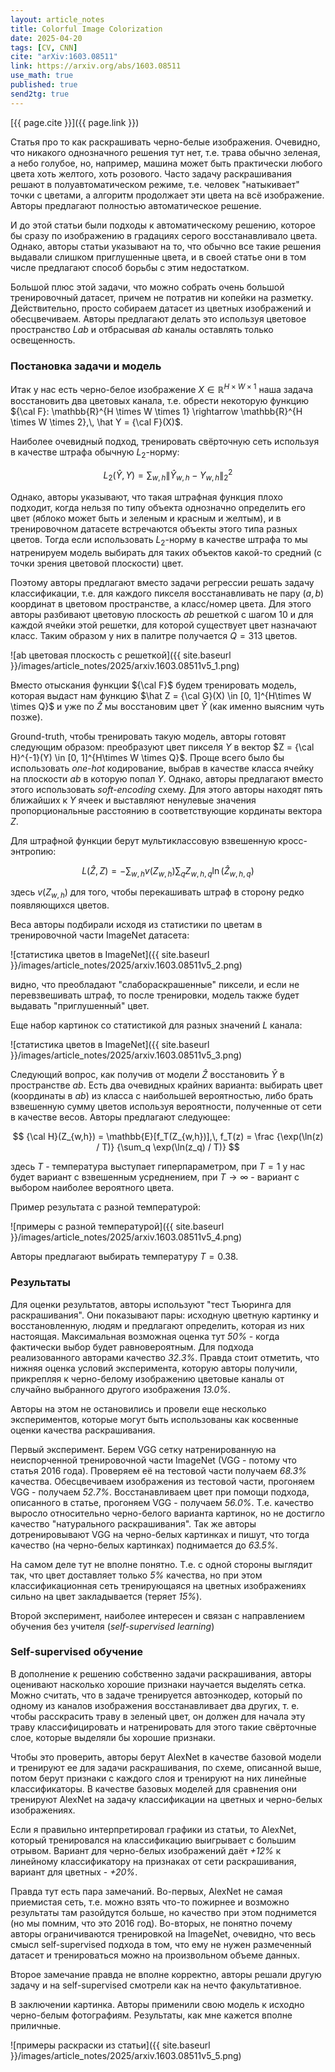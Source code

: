 ```yaml
---
layout: article_notes
title: Colorful Image Colorization
date: 2025-04-20
tags: [CV, CNN]
cite: "arXiv:1603.08511"
link: https://arxiv.org/abs/1603.08511
use_math: true
published: true
send2tg: true
---
```


[{{ page.cite }}]({{ page.link }})

Статья про то как раскрашивать черно-белые изображения. Очевидно, что никакого однозначного решения тут нет, т.е. трава обычно зеленая, а небо 
голубое, но, например, машина может быть практически любого цвета хоть желтого, хоть розового. Часто задачу раскрашивания решают в полуавтоматическом
режиме, т.е. человек "натыкивает" точки с цветами, а алгоритм продолжает эти цвета на всё изображение. Авторы предлагают полностью автоматическое
решение.

<!--more-->

И до этой статьи были подходы к автоматическому решению, которое бы сразу по изображению в градациях серого восстанавливало цвета. Однако, авторы 
статьи указывают на то, что обычно все такие решения выдавали слишком приглушенные цвета, и в своей статье они в том числе предлагают способ борьбы
с этим недостатком.

Большой плюс этой задачи, что можно собрать очень большой тренировочный датасет, причем не потратив ни копейки на разметку. Действительно, просто 
собираем датасет из цветных изображений и обесцвечиваем. Авторы предлагают делать это используя цветовое пространство *Lab* и отбрасывая *ab* каналы
оставлять только освещенность. 

### Постановка задачи и модель

Итак у нас есть черно-белое изображение $X \in \mathbb{R}^{H \times W \times 1}$ наша задача восстановить два цветовых канала, т.е. обрести некоторую
функцию ${\cal F}: \mathbb{R}^{H \times W \times 1} \rightarrow \mathbb{R}^{H \times W \times 2},\, \hat Y = {\cal F}(X)$. 

Наиболее очевидный подход, тренировать свёрточную сеть используя в качестве штрафа обычную $L_2$-норму:

$$
L_2(\hat Y, Y) = \sum_{w,h} \left\|\hat Y_{w,h} - Y_{w,h} \right\|^2_2
$$

Однако, авторы указывают, что такая штрафная функция плохо подходит, когда нельзя по типу объекта однозначно определить его цвет (яблоко может быть и
зеленым и красным и желтым), и в тренировочном датасете встречаются объекты этого типа разных цветов. Тогда если использовать $L_2$-норму в качестве
штрафа то мы натренируем модель выбирать для таких объектов какой-то средний (с точки зрения цветовой плоскости) цвет.

Поэтому авторы предлагают вместо задачи регрессии решать задачу классификации, т.е. для каждого пикселя восстанавливать не пару $(a, b)$ координат в
цветовом пространстве, а класс/номер цвета. Для этого авторы разбивают цветовую плоскость $ab$ решеткой с шагом $10$ и для каждой ячейки этой решетки,
для которой существует цвет назначают класс. Таким образом у них в палитре получается $Q = 313$ цветов.

![ab цветовая плоскость с решеткой]({{ site.baseurl }}/images/article_notes/2025/arxiv.1603.08511v5_1.png)

Вместо отыскания функции ${\cal F}$ будем тренировать модель, которая выдаст нам функцию $\hat Z = {\cal G}(X) \in [0, 1]^{H\times W \times Q}$ и
уже по $\hat Z$ мы восстановим цвет $\hat Y$ (как именно выясним чуть позже).

Ground-truth, чтобы тренировать такую модель, авторы готовят следующим образом: преобразуют цвет пикселя $Y$ в вектор 
$Z = {\cal H}^{-1}(Y) \in [0, 1]^{H\times W \times Q}$. Проще всего было бы использовать *one-hot* кодирование, выбрав в качестве класса ячейку на 
плоскости *ab* в которую попал $Y$. Однако, авторы предлагают вместо этого использовать *soft-encoding* схему. Для этого авторы находят пять
ближайших к $Y$ ячеек и выставляют ненулевые значения пропорциональные расстоянию в соответствующие кординаты вектора $Z$.

Для штрафной функции берут мультиклассовую взвешенную кросс-энтропию:

$$
L(\hat Z, Z) = -\sum_{w,h} v(Z_{w,h}) \sum_{q} Z_{w,h,q}\ln(\hat Z_{w,h,q})
$$

здесь $v(Z_{w,h})$ для того, чтобы перекашивать штраф в сторону редко появляющихся цветов.

Веса авторы подбирали исходя из статистики по цветам в тренировочной части ImageNet датасета:

![статистика цветов в ImageNet]({{ site.baseurl }}/images/article_notes/2025/arxiv.1603.08511v5_2.png)

видно, что преобладают "слабораскрашенные" пиксели, и если не перевзвешивать штраф, то после тренировки, модель также будет выдавать "приглушенный"
цвет. 

Еще набор картинок со статистикой для разных значений $L$ канала:

![статистика цветов в ImageNet]({{ site.baseurl }}/images/article_notes/2025/arxiv.1603.08511v5_3.png)

Следующий вопрос, как получив от модели $\hat Z$ восстановить $\hat Y$ в пространстве *ab*. Есть два очевидных крайних варианта: выбирать цвет 
(координаты в *ab*) из класса с наибольшей вероятностью, либо брать взвешенную сумму цветов используя вероятности, полученные от сети в качестве 
весов. Авторы предлагают следующее:

$$
{\cal H}(Z_{w,h}) = \mathbb{E}[f_T(Z_{w,h})],\, f_T(z) = \frac {\exp(\ln(z) / T)} {\sum_q \exp(\ln(z_q) / T)}
$$

здесь $T$ - температура выступает гиперпараметром, при $T=1$ у нас будет вариант с взвешенным усреднением, при $T\rightarrow\infty$ - вариант с 
выбором наиболее вероятного цвета.

Пример результата с разной температурой:

![примеры с разной температурой]({{ site.baseurl }}/images/article_notes/2025/arxiv.1603.08511v5_4.png)

Авторы предлагают выбирать температуру $T=0.38$.

### Результаты

Для оценки результатов, авторы используют "тест Тьюринга для раскрашивания". Они показывают пары: исходную цветную картинку и восстановленную, людям и
предлагают определить, которая из них настоящая. Максимальная возможная оценка тут *50%* - когда фактически выбор будет равновероятным. Для подхода
реализованного авторами качество *32.3%*. Правда стоит отметить, что нижняя оценка условий эксперимента, которую авторы получили, прикрепляя к
черно-белому изображению цветовые каналы от случайно выбранного другого изображения *13.0%*. 

Авторы на этом не остановились и провели еще несколько экспериментов, которые могут быть использованы как косвенные оценки качества раскрашивания.

Первый эксперимент. Берем VGG сетку натренированную на неиспорченной тренировочной части ImageNet (VGG - потому что статья 2016 года). Проверяем её
на тестовой части получаем *68.3%* качества. Обесцвечиваем изображения из тестовой части, прогоняем VGG - получаем *52.7%*. Восстанавливаем цвет при
помощи подхода, описанного в статье, прогоняем VGG - получаем *56.0%*. Т.е. качество выросло относительно черно-белого варианта картинок, но не 
достигло качество "натурального раскрашивания". Так же авторы дотренировывают VGG на черно-белых картинках и пишут, что тогда качество (на черно-белых
картинках) поднимается до *63.5%*.

На самом деле тут не вполне понятно. Т.е. с одной стороны выглядит так, что цвет доставляет только *5%* качества, но при этом классификационная сеть
тренирующаяся на цветных изображениях сильно на цвет закладывается (теряет *15%*).

Второй эксперимент, наиболее интересен и связан с направлением обучения без учителя (*self-supervised learning*)

### Self-supervised обучение

В дополнение к решению собственно задачи раскрашивания, авторы оценивают насколько хорошие признаки научается выделять сетка. Можно считать, что в
задаче тренируется автоэнкодер, который по одному из каналов изображения восстанавливает два других, т. е. чтобы расскрасить траву в зеленый цвет, он
должен для начала эту траву классифицировать и натренировать для этого такие свёрточные слое, которые выделяли бы хорошие признаки.

Чтобы это проверить, авторы берут AlexNet в качестве базовой модели и тренируют ее для задачи раскрашивания, по схеме, описанной выше, потом берут
признаки с каждого слоя и тренируют на них линейные классификаторы. В качестве базовых моделей для сравнения они тренируют AlexNet на задачу 
классификации на цветных и черно-белых изображениях. 

Если я правильно интерпретировал графики из статьи, то AlexNet, который тренировался на классификацию выигрывает с большим отрывом. Вариант для 
черно-белых изображений даёт *+12%* к линейному классификатору на признаках от сети раскрашивания, вариант для цветных - *+20%*.

Правда тут есть пара замечаний. Во-первых, AlexNet не самая приемистая сеть, т.е. можно взять что-то пожирнее и возможно результаты там разойдутся 
больше, но качество при этом поднимется (но мы помним, что это 2016 год). Во-вторых, не понятно почему авторы ограничиваются тренировкой на ImageNet, 
очевидно, что весь смысл self-supervised подхода в том, что ему не нужен размеченный датасет и тренироваться можно на произвольном объеме данных.

Второе замечание правда не вполне корректно, авторы решали другую задачу и на self-supervised смотрели как на нечто факультативное.

В заключении картинка. Авторы применили свою модель к исходно черно-белым фотографиям. Результаты, как мне кажется вполне приличные.

![примеры раскраски из статьи]({{ site.baseurl }}/images/article_notes/2025/arxiv.1603.08511v5_5.png)
